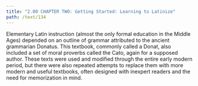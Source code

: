 ```yaml
---
title: "2.00 CHAPTER TWO: Getting Started: Learning to Latinize"
path: /text/134
---
```

Elementary Latin instruction (almost the only formal education in the Middle Ages) depended on an outline of grammar attributed to the ancient grammarian Donatus. This textbook, commonly called a Donat, also included a set of moral proverbs called the Cato, again for a supposed author. These texts were used and modified through the entire early modern period, but there were also repeated attempts to replace them with more modern and useful textbooks, often designed with inexpert readers and the need for memorization in mind.
